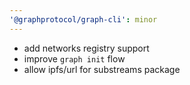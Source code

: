 ```yaml
---
'@graphprotocol/graph-cli': minor
---
```


- add networks registry support
- improve `graph init` flow
- allow ipfs/url for substreams package
